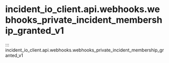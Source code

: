 # incident_io_client.api.webhooks.webhooks_private_incident_membership_granted_v1

::: incident_io_client.api.webhooks.webhooks_private_incident_membership_granted_v1
